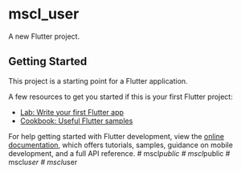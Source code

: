 # mscl_user

A new Flutter project.

## Getting Started

This project is a starting point for a Flutter application.

A few resources to get you started if this is your first Flutter project:

- [Lab: Write your first Flutter app](https://docs.flutter.dev/get-started/codelab)
- [Cookbook: Useful Flutter samples](https://docs.flutter.dev/cookbook)

For help getting started with Flutter development, view the
[online documentation](https://docs.flutter.dev/), which offers tutorials,
samples, guidance on mobile development, and a full API reference.
#   m s c l _ p u b l i c 
 
 #   m s c l _ p u b l i c 
 
 #   m s c l _ u s e r  
 #   m s c l _ u s e r  
 